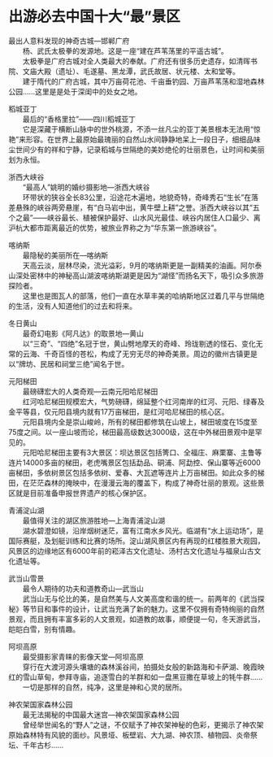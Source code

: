 # 出游必去中国十大“最”景区  
最出人意料发现的神奇古城—邯郸广府  
&emsp;&emsp;杨、武氏太极拳的发源地。这是一座“建在芦苇荡里的平遥古城”。  
&emsp;&emsp;太极拳是广府古城对全人类最大的奉献。广府还有很多历史遗存，如清晖书院、文庙大殿（遗址）、毛遂墓、黑龙潭，武氏故居、状元楼、太和堂等。  
&emsp;&emsp;建于隋代的广府古城，其中万亩荷花池、千亩垂钓园、万亩芦苇荡和湿地森林公园……这里是是处于深闺中的处女之地。  

稻城亚丁  
&emsp;&emsp;最后的“香格里拉”——四川稻城亚丁  
&emsp;&emsp;它是深藏于横断山脉中的世外桃源，不添一丝凡尘的亚丁美景根本无法用“惊艳”来形容。在世界上最原始最瑰丽的自然山水间静静地呆上一段日子，细细品味尘世间少有的祥和宁静，记录稻城与世隔绝的美妙绝伦的壮丽景色，让时间和美丽划为永恒。  

浙西大峡谷  
&emsp;&emsp;“最高人”姚明的婚纱摄影地—浙西大峡谷  
&emsp;&emsp;环带状的狭谷全长83公里，沿途花木遍地，地貌奇特，奇峰秀石“生长”在落差悬殊的峡谷两旁悬崖，有“白马岩中出，黄牛壁上耕”之誉。浙西大峡谷以其“五个之最”——峡谷最长、植被保护最好、山水风光最佳、峡谷内居住人口最少、离沪杭大都市距离最近的优势，被旅业界称之为“华东第一旅游峡谷”。  

喀纳斯  
&emsp;&emsp;最隐秘的美丽所在—喀纳斯  
&emsp;&emsp;天高云淡，层林尽染，流光溢彩，9月的喀纳斯更是一副精美的油画。阿尔泰山深处密林中的神秘高山湖波喀纳斯湖更是因为“湖怪”而扬名天下，吸引众多旅游探险者。  
&emsp;&emsp;这里也是图瓦人的部落，他们一直在水草丰美的哈纳斯地区过着几平与世隔绝的生活，没有人知道他们的过去和将来。  

冬日黄山  
&emsp;&emsp;最奇幻电影《阿凡达》的取景地—黄山  
&emsp;&emsp;以“三奇”、“四绝”名冠于世，黄山劈地摩天的奇峰、玲珑剔透的怪石、变化无常的云海、千奇百怪的苍松，构成了无穷无尽的神奇美景。周边的徽州古镇更是以“牌坊、民居和祠堂三绝”闻名于世。  

元阳梯田  
&emsp;&emsp;最磅礴宏大的人类奇观—云南元阳哈尼梯田  
&emsp;&emsp;红河哈尼梯田规模宏大，气势磅礴，绵延整个红河南岸的红河、元阳、绿春及金平等县，仅元阳县境内就有17万亩梯田，是红河哈尼梯田的核心区。  
&emsp;&emsp;元阳县境内全是崇山峻岭，所有的梯田都修筑在山坡上，梯田坡度在15度至75度之间。以一座山坡而论，梯田最高级数达3000级，这在中外梯田景观中是罕见的。  
&emsp;&emsp;元阳哈尼梯田主要有3大景区：坝达景区包括箐口、全福庄、麻栗寨、主鲁等连片14000多亩的梯田，老虎嘴景区包括勐品、硐浦、阿勐控、保山寨等近6000亩梯田，多依树景区包括多依树、爱春、大瓦遮等连片上万亩梯田。如此众多的梯田，在茫茫森林的掩映中，在漫漫云海的覆盖下，构成了神奇壮丽的景观。这些景区就是目前准备申报世界遗产的核心保护区。  

青浦淀山湖  
&emsp;&emsp;最值得关注的湖区旅游胜地—上海青浦淀山湖  
&emsp;&emsp;湖水碧澄如镜，沿岸烟树迷茫，富有江南水乡风光。临湖有“水上运动场”，是国际赛艇，及划艇训练和比赛的场所。淀山湖风景区内有再现的红楼胜景大观园，风景区的边缘地区有6000年前的崧泽古文化遗址、汤村古文化遗址与福泉山古文化遗址等。  

武当山雪景  
&emsp;&emsp;最令人期待的功夫和道教奇山—武当山  
&emsp;&emsp;武当山无与伦比的美，是自然美与人文美高度和谐的统一。前两年的《武当探秘》等节目和事件的设计，让武当充满了新的魅力。这里不仅拥有奇特绚丽的自然景观，而且拥有丰富多彩的人文景观，如道教的故事，顺便提一句，冬天游武当，皑皑白雪，别有情趣。  

阿坝高原  
&emsp;&emsp;最受摄影家青睐的影像天堂—阿坝高原  
&emsp;&emsp;穿行在大渡河源头壤塘的森林溪谷间，拍摄处女般的新路海和卡萨湖、晚霞映红的雪山草甸，参拜寺庙，追逐雪白的羊群和如一盘黑豆撒在草坡上的牦牛群……  
&emsp;&emsp;一切是那样的自然，纯净，这里是神和心灵的居所。  

神农架国家森林公园  
&emsp;&emsp;最无法揭秘的中国最大迷宫—神农架国家森林公园  
&emsp;&emsp;曾经举世闻名的“野人”之谜，不仅赋予了神农架神秘的色彩，更揭示了神农架原始森林特有风貌的面纱。风景垭、板壁岩、大九湖、神农顶、植物园、炎帝祭坛、千年古杉……  
<!-- Last processed: 2025-07-22 03:44:32 -->
